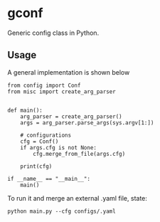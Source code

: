 # gconf

Generic config class in Python.

## Usage

A general implementation is shown below
```
from config import Conf
from misc import create_arg_parser


def main():
    arg_parser = create_arg_parser()
    args = arg_parser.parse_args(sys.argv[1:])

    # configurations
    cfg = Conf()
    if args.cfg is not None:
        cfg.merge_from_file(args.cfg)

    print(cfg)

if __name__ == "__main__":
    main()
```

To run it and merge an external .yaml file, state:
```
python main.py --cfg configs/.yaml
```
